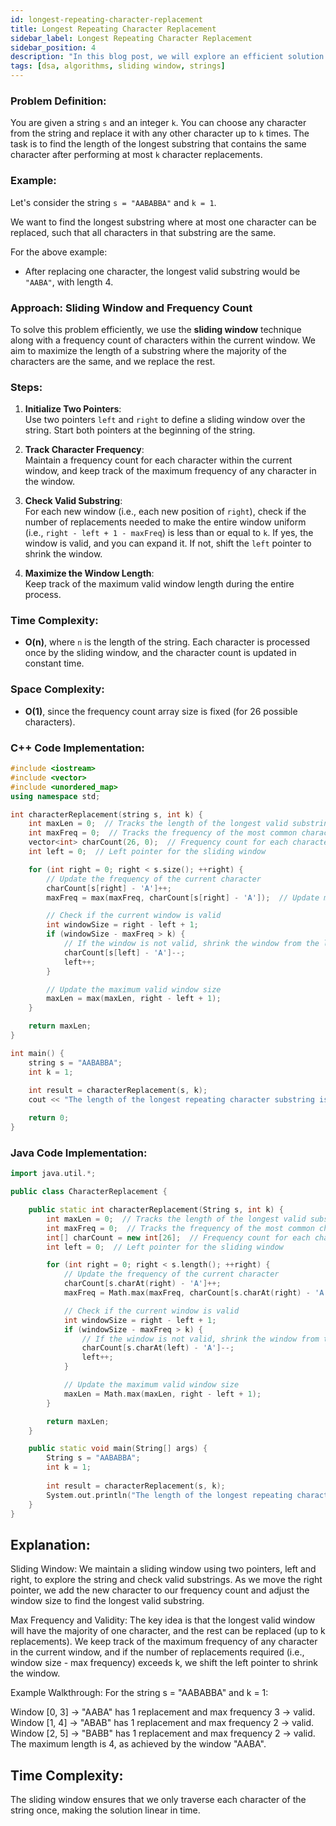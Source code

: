 ```yaml
---
id: longest-repeating-character-replacement
title: Longest Repeating Character Replacement
sidebar_label: Longest Repeating Character Replacement
sidebar_position: 4
description: "In this blog post, we will explore an efficient solution to the Longest Repeating Character Replacement problem using sliding window and frequency count."
tags: [dsa, algorithms, sliding window, strings]
---
```




### Problem Definition:

You are given a string `s` and an integer `k`. You can choose any character from the string and replace it with any other character up to `k` times. The task is to find the length of the longest substring that contains the same character after performing at most `k` character replacements.

### Example:

Let's consider the string `s = "AABABBA"` and `k = 1`.

We want to find the longest substring where at most one character can be replaced, such that all characters in that substring are the same.

For the above example:

- After replacing one character, the longest valid substring would be `"AABA"`, with length 4.  

### Approach: Sliding Window and Frequency Count

To solve this problem efficiently, we use the **sliding window** technique along with a frequency count of characters within the current window. We aim to maximize the length of a substring where the majority of the characters are the same, and we replace the rest.

### Steps:

1. **Initialize Two Pointers**:  
   Use two pointers `left` and `right` to define a sliding window over the string. Start both pointers at the beginning of the string.

2. **Track Character Frequency**:  
   Maintain a frequency count for each character within the current window, and keep track of the maximum frequency of any character in the window.

3. **Check Valid Substring**:  
   For each new window (i.e., each new position of `right`), check if the number of replacements needed to make the entire window uniform (i.e., `right - left + 1 - maxFreq`) is less than or equal to `k`. If yes, the window is valid, and you can expand it. If not, shift the `left` pointer to shrink the window.

4. **Maximize the Window Length**:  
   Keep track of the maximum valid window length during the entire process.

### Time Complexity:
- **O(n)**, where `n` is the length of the string. Each character is processed once by the sliding window, and the character count is updated in constant time.

### Space Complexity:
- **O(1)**, since the frequency count array size is fixed (for 26 possible characters).

### C++ Code Implementation:

```cpp
#include <iostream>
#include <vector>
#include <unordered_map>
using namespace std;

int characterReplacement(string s, int k) {
    int maxLen = 0;  // Tracks the length of the longest valid substring
    int maxFreq = 0;  // Tracks the frequency of the most common character in the window
    vector<int> charCount(26, 0);  // Frequency count for each character
    int left = 0;  // Left pointer for the sliding window

    for (int right = 0; right < s.size(); ++right) {
        // Update the frequency of the current character
        charCount[s[right] - 'A']++;
        maxFreq = max(maxFreq, charCount[s[right] - 'A']);  // Update maxFreq

        // Check if the current window is valid
        int windowSize = right - left + 1;
        if (windowSize - maxFreq > k) {
            // If the window is not valid, shrink the window from the left
            charCount[s[left] - 'A']--;
            left++;
        }

        // Update the maximum valid window size
        maxLen = max(maxLen, right - left + 1);
    }

    return maxLen;
}

int main() {
    string s = "AABABBA";
    int k = 1;
    
    int result = characterReplacement(s, k);
    cout << "The length of the longest repeating character substring is: " << result << endl;

    return 0;
}
```

### Java Code Implementation:

```cpp
import java.util.*;

public class CharacterReplacement {

    public static int characterReplacement(String s, int k) {
        int maxLen = 0;  // Tracks the length of the longest valid substring
        int maxFreq = 0;  // Tracks the frequency of the most common character in the window
        int[] charCount = new int[26];  // Frequency count for each character
        int left = 0;  // Left pointer for the sliding window

        for (int right = 0; right < s.length(); ++right) {
            // Update the frequency of the current character
            charCount[s.charAt(right) - 'A']++;
            maxFreq = Math.max(maxFreq, charCount[s.charAt(right) - 'A']);  // Update maxFreq

            // Check if the current window is valid
            int windowSize = right - left + 1;
            if (windowSize - maxFreq > k) {
                // If the window is not valid, shrink the window from the left
                charCount[s.charAt(left) - 'A']--;
                left++;
            }

            // Update the maximum valid window size
            maxLen = Math.max(maxLen, right - left + 1);
        }

        return maxLen;
    }

    public static void main(String[] args) {
        String s = "AABABBA";
        int k = 1;
        
        int result = characterReplacement(s, k);
        System.out.println("The length of the longest repeating character substring is: " + result);
    }
}
```

## Explanation:
Sliding Window:
We maintain a sliding window using two pointers, left and right, to explore the string and check valid substrings. As we move the right pointer, we add the new character to our frequency count and adjust the window size to find the longest valid substring.

Max Frequency and Validity:
The key idea is that the longest valid window will have the majority of one character, and the rest can be replaced (up to k replacements). We keep track of the maximum frequency of any character in the current window, and if the number of replacements required (i.e., window size - max frequency) exceeds k, we shift the left pointer to shrink the window.

Example Walkthrough:
For the string s = "AABABBA" and k = 1:

Window [0, 3] → "AABA" has 1 replacement and max frequency 3 → valid.
Window [1, 4] → "ABAB" has 1 replacement and max frequency 2 → valid.
Window [2, 5] → "BABB" has 1 replacement and max frequency 2 → valid.
The maximum length is 4, as achieved by the window "AABA".

## Time Complexity:
The sliding window ensures that we only traverse each character of the string once, making the solution linear in time.